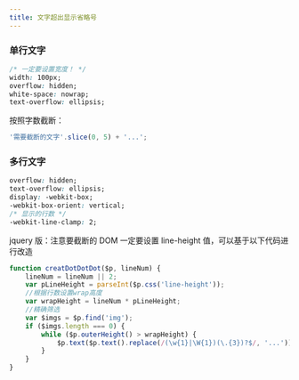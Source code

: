 ```yaml
---
title: 文字超出显示省略号
---
```


### 单行文字

```css
/* 一定要设置宽度！ */
width: 100px;
overflow: hidden;
white-space: nowrap;
text-overflow: ellipsis;
```

按照字数截断：

```js
'需要截断的文字'.slice(0, 5) + '...';
```

### 多行文字

```css
overflow: hidden;
text-overflow: ellipsis;
display: -webkit-box;
-webkit-box-orient: vertical;
/* 显示的行数 */
-webkit-line-clamp: 2;
```

jquery 版：注意要截断的 DOM 一定要设置 line-height 值，可以基于以下代码进行改造

```js
function creatDotDotDot($p, lineNum) {
	lineNum = lineNum || 2;
	var pLineHeight = parseInt($p.css('line-height'));
	//根据行数设置wrap高度
	var wrapHeight = lineNum * pLineHeight;
	//精确筛选
	var $imgs = $p.find('img');
	if ($imgs.length === 0) {
		while ($p.outerHeight() > wrapHeight) {
			$p.text($p.text().replace(/(\w{1}|\W{1})(\.{3})?$/, '...'));
		}
	}
}
```
